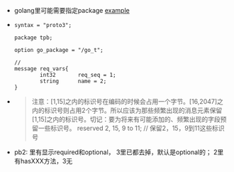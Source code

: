 - golang里可能需要指定package [example](https://www.tizi365.com/archives/386.html)
- ```
  syntax = "proto3";
  
  package tpb;
  
  option go_package = "/go_t";
  
  // 
  message req_vars{
          int32       req_seq = 1;  
          string      name = 2;
  }
  ```
- > 注意：[1,15]之内的标识号在编码的时候会占用一个字节。[16,2047]之内的标识号则占用2个字节。所以应该为那些频繁出现的消息元素保留 [1,15]之内的标识号。切记：要为将来有可能添加的、频繁出现的字段预留一些标识号。
  reserved 2, 15, 9 to 11; // 保留2，15，9到11这些标识号
- pb2: 里有显示required和optional， 3里已都去掉，默认是optional的；  2里有hasXXX方法，3无